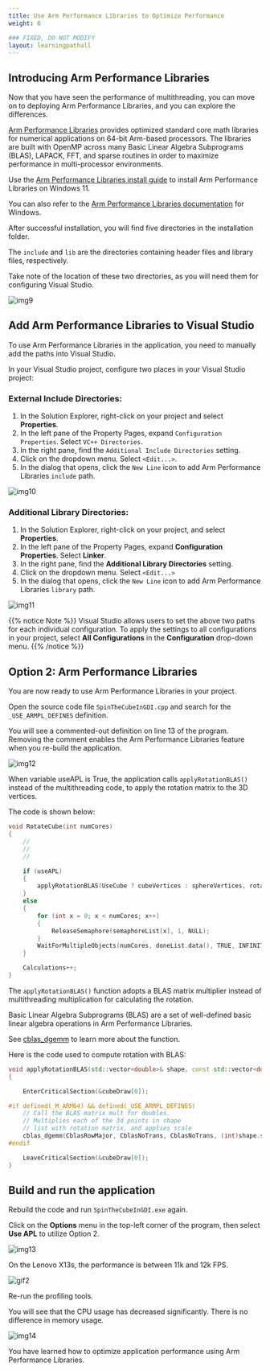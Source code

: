 ```yaml
---
title: Use Arm Performance Libraries to Optimize Performance
weight: 6

### FIXED, DO NOT MODIFY
layout: learningpathall
---
```


## Introducing Arm Performance Libraries

Now that you have seen the performance of multithreading, you can move on to deploying Arm Performance Libraries, and you can explore the differences. 

[Arm Performance Libraries](https://developer.arm.com/Tools%20and%20Software/Arm%20Performance%20Libraries) provides optimized standard core math libraries for numerical applications on 64-bit Arm-based processors. The libraries are built with OpenMP across many Basic Linear Algebra Subprograms (BLAS), LAPACK, FFT, and sparse routines in order to maximize performance in multi-processor environments.

Use the [Arm Performance Libraries install guide](/install-guides/armpl/) to install Arm Performance Libraries on Windows 11. 

You can also refer to the [Arm Performance Libraries documentation](https://developer.arm.com/documentation/109361/latest/) for Windows. 

After successful installation, you will find five directories in the installation folder. 

The `include` and `lib` are the directories containing header files and library files, respectively. 

Take note of the location of these two directories, as you will need them for configuring Visual Studio.

 ![img9](./figures/apl_directory.png)

## Add Arm Performance Libraries to Visual Studio

To use Arm Performance Libraries in the application, you need to manually add the paths into Visual Studio.

In your Visual Studio project, configure two places  in your Visual Studio project:

### External Include Directories:

1. In the Solution Explorer, right-click on your project and select **Properties**. 
2. In the left pane of the Property Pages, expand `Configuration Properties`. Select `VC++ Directories`.
3. In the right pane, find the `Additional Include Directories` setting.
4. Click on the dropdown menu. Select `<Edit...>`.
5. In the dialog that opens, click the `New Line` icon to add Arm Performance Libraries `include` path.

![img10](./figures/ext_include.png)
 
### Additional Library Directories:

1. In the Solution Explorer, right-click on your project, and select **Properties**. 
2. In the left pane of the Property Pages, expand **Configuration Properties**. Select **Linker**.
3. In the right pane, find the **Additional Library Directories** setting.
4. Click on the dropdown menu. Select `<Edit...>`
5. In the dialog that opens, click the `New Line` icon to add Arm Performance Libraries `library` path.

![img11](./figures/linker_lib.png)


{{% notice Note %}}
Visual Studio allows users to set the above two paths for each individual configuration. To apply the settings to all configurations in your project, select **All Configurations** in the **Configuration** drop-down menu.
{{% /notice %}}


## Option 2: Arm Performance Libraries

You are now ready to use Arm Performance Libraries in your project.

Open the source code file `SpinTheCubeInGDI.cpp` and search for the `_USE_ARMPL_DEFINES` definition.

You will see a commented-out definition on line 13 of the program. Removing the comment enables the Arm Performance Libraries feature when you re-build the application.

 ![img12](./figures/apl_define.png)


When variable useAPL is True, the application calls `applyRotationBLAS()` instead of the multithreading code, to apply the rotation matrix to the 3D vertices.

The code is shown below:

```c++
void RotateCube(int numCores)
{
    // 
    //
    //

    if (useAPL)
    {
        applyRotationBLAS(UseCube ? cubeVertices : sphereVertices, rotationInX);
    }
    else
    {
        for (int x = 0; x < numCores; x++)
        {
            ReleaseSemaphore(semaphoreList[x], 1, NULL);
        }
        WaitForMultipleObjects(numCores, doneList.data(), TRUE, INFINITE);
    }

    Calculations++;
}
```

The `applyRotationBLAS()` function adopts a BLAS matrix multiplier instead of multithreading multiplication for calculating the rotation.

Basic Linear Algebra Subprograms (BLAS) are a set of well-defined basic linear algebra operations in Arm Performance Libraries.

See [cblas_dgemm](https://developer.arm.com/documentation/101004/2410/BLAS-Basic-Linear-Algebra-Subprograms/CBLAS-functions/cblas-dgemm?lang=en) to learn more about the function.

Here is the code used to compute rotation with BLAS:

```c++
void applyRotationBLAS(std::vector<double>& shape, const std::vector<double>& rotMatrix)
{

    EnterCriticalSection(&cubeDraw[0]);

#if defined(_M_ARM64) && defined(_USE_ARMPL_DEFINES)
    // Call the BLAS matrix mult for doubles. 
    // Multiplies each of the 3d points in shape 
    // list with rotation matrix, and applies scale
    cblas_dgemm(CblasRowMajor, CblasNoTrans, CblasNoTrans, (int)shape.size() / 3, 3, 3, scale, shape.data(), 3, rotMatrix.data(), 3, 0.0, drawSphereVertecies.data(), 3);
#endif

    LeaveCriticalSection(&cubeDraw[0]);
}
```

## Build and run the application

Rebuild the code and run `SpinTheCubeInGDI.exe` again.

Click on the **Options** menu in the top-left corner of the program, then select **Use APL** to utilize Option 2.

 ![img13](./figures/use_apl.png)

On the Lenovo X13s, the performance is between 11k and 12k FPS.

![gif2](./figures/apl_enable.gif)

Re-run the profiling tools. 

You will see that the CPU usage has decreased significantly. There is no difference in memory usage.

 ![img14](./figures/apl_on_cpu_mem_usage.png)


You have learned how to optimize application performance using Arm Performance Libraries.
